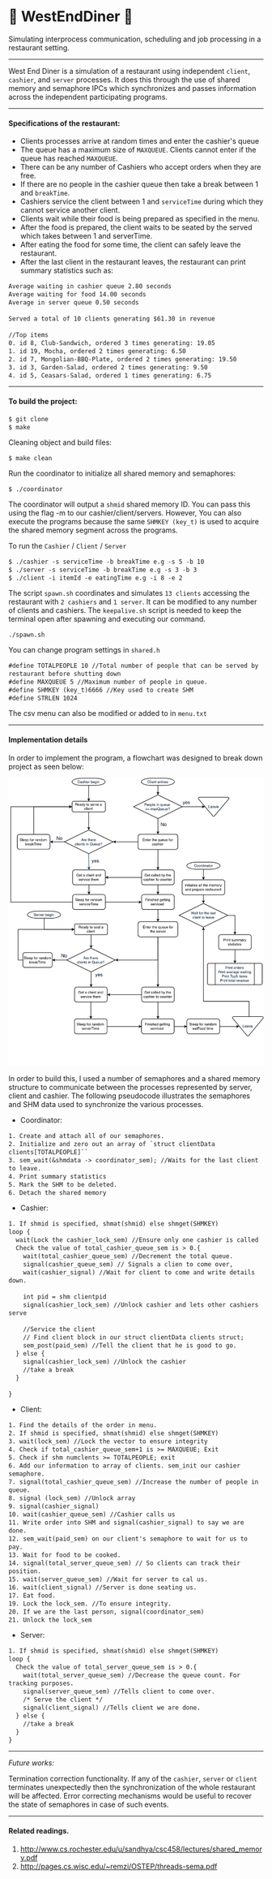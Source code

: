 # 🍆 WestEndDiner 🍆
Simulating interprocess communication, scheduling and job processing in a restaurant setting.

---

West End Diner is a simulation of a restaurant using independent `client`, `cashier`, and `server` processes. It does this through the use of shared memory and semaphore IPCs which synchronizes and passes information across the independent participating programs.

---

#### Specifications of the restaurant:
* Clients processes arrive at random times and enter the cashier's queue
* The queue has a maximum size of `MAXQUEUE`. Clients cannot enter if the queue has reached `MAXQUEUE`.
* There can be any number of Cashiers who accept orders when they are free.
* If there are no people in the cashier queue then take a break between 1 and `breakTime`.
* Cashiers service the client between 1 and `serviceTime` during which they cannot service another client.
* Clients wait while their food is being prepared as specified in the menu.
* After the food is prepared, the client waits to be seated by the served which takes between 1 and serverTime.
* After eating the food for some time, the client can safely leave the restaurant.
* After the last client in the restaurant leaves, the restaurant can print summary statistics such as:

```
Average waiting in cashier queue 2.80 seconds
Average waiting for food 14.00 seconds
Average in server queue 0.50 seconds

Served a total of 10 clients generating $61.30 in revenue

//Top items
0. id 8, Club-Sandwich, ordered 3 times generating: 19.05
1. id 19, Mocha, ordered 2 times generating: 6.50
2. id 7, Mongolian-BBQ-Plate, ordered 2 times generating: 19.50
3. id 3, Garden-Salad, ordered 2 times generating: 9.50
4. id 5, Ceasars-Salad, ordered 1 times generating: 6.75
```

---

#### To build the project:

```
$ git clone
$ make
```
Cleaning object and build files:
```
$ make clean
```
Run the coordinator to initialize all shared memory and semaphores:
```
$ ./coordinator
```
The coordinator will output a `shmid` shared memory ID. You can pass this using the flag -m to our cashier/client/servers. However, You can also execute the programs because the same `SHMKEY (key_t)` is used to acquire the shared memory segment across the programs.

To run the `Cashier` / `Client` / `Server`
```
$ ./cashier -s serviceTime -b breakTime e.g -s 5 -b 10
$ ./server -s serviceTime -b breakTime e.g -s 3 -b 3
$ ./client -i itemId -e eatingTime e.g -i 8 -e 2
```
The script `spawn.sh` coordinates and simulates `13 clients` accessing the restaurant with `2 cashiers` and `1 server`. It can be modified to any number of clients and cashiers. The `keepalive.sh` script is needed to keep the terminal open after spawning and executing our command.
```
./spawn.sh
```


You can change program settings in `shared.h`
```
#define TOTALPEOPLE 10 //Total number of people that can be served by restaurant before shutting down
#define MAXQUEUE 5 //Maximum number of people in queue.
#define SHMKEY (key_t)6666 //Key used to create SHM
#define STRLEN 1024
```

The csv menu can also be modified or added to in `menu.txt`

---
#### Implementation details

In order to implement the program, a flowchart was designed to break down project as seen below:

<p align="center">
  <img width="750"  src="./WestEndFlowchart.png">
</p>

In order to build this, I used a number of semaphores and a shared memory structure to communicate between the processes represented by server, client and cashier. The following pseudocode illustrates the semaphores and SHM data used to synchronize the various processes.

* Coordinator:

```
1. Create and attach all of our semaphores.
2. Initialize and zero out an array of `struct clientData clients[TOTALPEOPLE]``
3. sem_wait(&shmdata -> coordinator_sem); //Waits for the last client to leave.
4. Print summary statistics
5. Mark the SHM to be deleted.
6. Detach the shared memory
```

* Cashier:

```
1. If shmid is specified, shmat(shmid) else shmget(SHMKEY)
loop {
  wait(Lock the cashier_lock_sem) //Ensure only one cashier is called
  Check the value of total_cashier_queue_sem is > 0.{
    wait(total_cashier_queue_sem) //Decrement the total queue.
    signal(cashier_queue_sem) // Signals a clien to come over,
    wait(cashier_signal) //Wait for client to come and write details down.

    int pid = shm clientpid
    signal(cashier_lock_sem) //Unlock cashier and lets other cashiers serve

    //Service the client
    // Find client block in our struct clientData clients struct;
    sem_post(paid_sem) //Tell the client that he is good to go.
  } else {
    signal(cashier_lock_sem) //Unlock the cashier
    //take a break
  }

}
```

* Client:

```
1. Find the details of the order in menu.
2. If shmid is specified, shmat(shmid) else shmget(SHMKEY)
3. wait(lock_sem) //Lock the vector to ensure integrity
4. Check if total_cashier_queue_sem+1 is >= MAXQUEUE; Exit
5. Check if shm numclents >= TOTALPEOPLE; exit
6. Add our information to array of clients. sem_init our cashier semaphore.
7. signal(total_cashier_queue_sem) //Increase the number of people in queue.
8. signal (lock_sem) //Unlock array
9. signal(cashier_signal)
10. wait(cashier_queue_sem) //Cashier calls us
11. Write order into SHM and signal(cashier_signal) to say we are done.
12. sem_wait(paid_sem) on our client's semaphore to wait for us to pay.
13. Wait for food to be cooked.
14. signal(total_server_queue_sem) // So clients can track their position.
15. wait(server_queue_sem) //Wait for server to cal us.
16. wait(client_signal) //Server is done seating us.
17. Eat food.
19. Lock the lock_sem. //To ensure integrity.
20. If we are the last person, signal(coordinator_sem)
21. Unlock the lock_sem
```

* Server:

```
1. If shmid is specified, shmat(shmid) else shmget(SHMKEY)
loop {
  Check the value of total_server_queue_sem is > 0.{
    wait(total_server_queue_sem) //Decrease the queue count. For tracking purposes.
    signal(server_queue_sem) //Tells client to come over.
    /* Serve the client */
    signal(client_signal) //Tells client we are done.
  } else {
    //take a break
  }
}

```

---
*Future works:*

Termination correction functionality. If any of the `cashier`, `server` or `client` terminates unexpectedly then the synchronization of the whole restaurant will be affected. Error correcting mechanisms would be useful to recover the state of semaphores in case of such events.

---

#### Related readings.
1. http://www.cs.rochester.edu/u/sandhya/csc458/lectures/shared_memory.pdf
2. http://pages.cs.wisc.edu/~remzi/OSTEP/threads-sema.pdf
